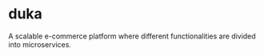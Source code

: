 # duka
A scalable e-commerce platform where different functionalities are divided into microservices.
